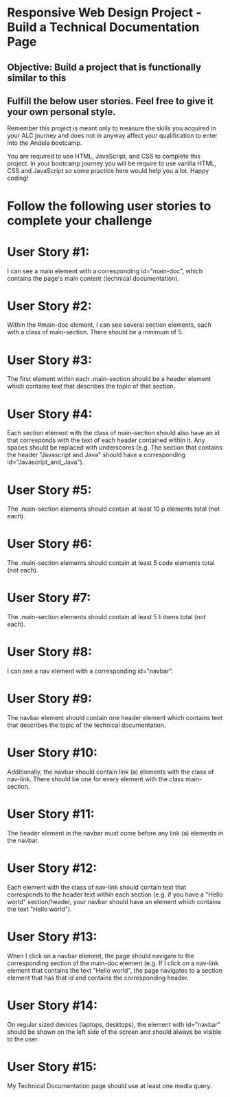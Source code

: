 # Responsive Web Design Project - Build a Technical Documentation Page

## Objective: Build a project that is functionally similar to this

## Fulfill the below user stories. Feel free to give it your own personal style.

Remember this project is meant only to measure the skills you acquired in your ALC journey and does not in anyway affect your qualification to enter into the Andela bootcamp.

You are required to use HTML, JavaScript, and CSS to complete this project. In your bootcamp journey you will be require to use vanilla HTML, CSS and JavaScript so some practice here would help you a lot. Happy coding!

# Follow the following user stories to complete your challenge

# User Story #1: 
I can see a main element with a corresponding id="main-doc", which contains the page's main content (technical documentation).

# User Story #2:
Within the #main-doc element, I can see several section elements, each with a class of main-section. There should be a minimum of 5.

# User Story #3: 
The first element within each .main-section should be a header element which contains text that describes the topic of that section.

# User Story #4: 
Each section element with the class of main-section should also have an id that corresponds with the text of each header contained within it. Any spaces should be replaced with underscores (e.g. The section that contains the header "Javascript and Java" should have a corresponding id="Javascript_and_Java").

# User Story #5: 
The .main-section elements should contain at least 10 p elements total (not each).

# User Story #6: 
The .main-section elements should contain at least 5 code elements total (not each).

# User Story #7: 
The .main-section elements should contain at least 5 li items total (not each).

# User Story #8: 
I can see a nav element with a corresponding id="navbar".

# User Story #9: 
The navbar element should contain one header element which contains text that describes the topic of the technical documentation.

# User Story #10: 
Additionally, the navbar should contain link (a) elements with the class of nav-link. There should be one for every element with the class main-section.

# User Story #11: 
The header element in the navbar must come before any link (a) elements in the navbar.

# User Story #12: 
Each element with the class of nav-link should contain text that corresponds to the header text within each section (e.g. if you have a "Hello world" section/header, your navbar should have an element which contains the text "Hello world").

# User Story #13: 
When I click on a navbar element, the page should navigate to the corresponding section of the main-doc element (e.g. If I click on a nav-link element that contains the text "Hello world", the page navigates to a section element that has that id and contains the corresponding header.

# User Story #14: 
On regular sized devices (laptops, desktops), the element with id="navbar" should be shown on the left side of the screen and should always be visible to the user.

# User Story #15: 
My Technical Documentation page should use at least one media query.

